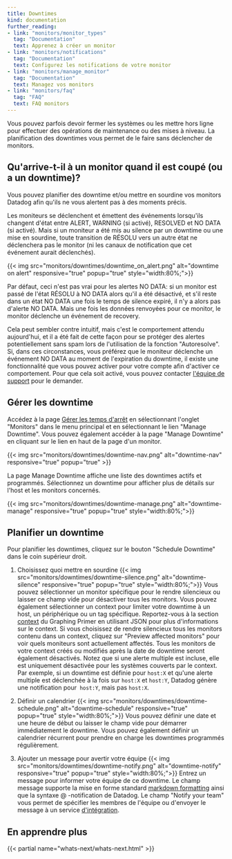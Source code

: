 ```yaml
---
title: Downtimes
kind: documentation
further_reading:
- link: "monitors/monitor_types"
  tag: "Documentation"
  text: Apprenez à créer un monitor
- link: "monitors/notifications"
  tag: "Documentation"
  text: Configurez les notifications de votre monitor
- link: "monitors/manage_monitor"
  tag: "Documentation"
  text: Managez vos monitors
- link: "monitors/faq"
  tag: "FAQ"
  text: FAQ monitors
---
```


Vous pouvez parfois devoir fermer les systèmes ou les mettre hors ligne pour effectuer des opérations de maintenance ou des mises à niveau. La planification des downtimes vous permet de le faire sans déclencher de monitors.

## Qu'arrive-t-il à un monitor quand il est coupé (ou a un downtime)?

Vous pouvez planifier des downtime et/ou mettre en sourdine vos monitors Datadog afin qu'ils ne vous alertent pas à des moments précis.

Les moniteurs se déclenchent et émettent des événements lorsqu'ils changent d'état entre ALERT, WARNING (si activé), RESOLVED et NO DATA (si activé). Mais si un moniteur a été mis au silence par un downtime ou une mise en sourdine, toute transition de RÉSOLU vers un autre état ne déclenchera pas le monitor (ni les canaux de notification que cet événement aurait déclenchés).

{{< img src="monitors/downtimes/downtime_on_alert.png" alt="downtime on alert" responsive="true" popup="true" style="width:80%;">}}

Par défaut, ceci n'est pas vrai pour les alertes NO DATA: si un monitor est passé de l'état RÉSOLU à NO DATA alors qu'il a été désactivé, et s'il reste dans un état NO DATA une fois le temps de silence expiré, il n'y a alors pas d'alerte NO DATA. Mais une fois les données renvoyées pour ce monitor, le monitor déclenche un événement de recovery.

Cela peut sembler contre intuitif, mais c'est le comportement attendu aujourd'hui, et il a été fait de cette façon pour se protéger des alertes potentiellement sans spam lors de l'utilisation de la fonction "Autoresolve". Si, dans ces circonstances, vous préférez que le moniteur déclenche un événement NO DATA au moment de l'expiration du downtime, il existe une fonctionnalité que vous pouvez activer pour votre compte afin d'activer ce comportement. Pour que cela soit activé, vous pouvez contacter [l'équipe de support][5] pour le demander.

## Gérer les downtime

Accédez à la page [Gérer les temps d'arrêt][1] en sélectionnant l'onglet "Monitors" dans le menu principal et en sélectionnant le lien "Manage Downtime". Vous pouvez également accéder à la page "Manage Downtime" en cliquant sur le lien en haut de la page d'un monitor.

{{< img src="monitors/downtimes/downtime-nav.png" alt="downtime-nav" responsive="true" popup="true" >}}

La page Manage Downtime affiche une liste des downtimes actifs et programmés. Sélectionnez un downtime pour afficher plus de détails sur l'host et les monitors concernés.

{{< img src="monitors/downtimes/downtime-manage.png" alt="downtime-manage" responsive="true" popup="true" style="width:80%;">}}

## Planifier un downtime

Pour planifier les downtimes, cliquez sur le bouton "Schedule Downtime" dans le coin supérieur droit.

1. Choisissez quoi mettre en sourdine
  {{< img src="monitors/downtimes/downtime-silence.png" alt="downtime-silence" responsive="true" popup="true" style="width:80%;">}}
  Vous pouvez sélectionner un monitor spécifique pour le rendre silencieux ou laisser ce champ vide pour désactiver tous les monitors. Vous pouvez également sélectionner un context pour limiter votre downtime à un host, un périphérique ou un tag spécifique.
  Reportez-vous à la section [context][2] du Graphing Primer en utilisant JSON pour plus d'informations sur le context.
  Si vous choisissez de rendre silencieux tous les monitors contenu dans un context, cliquez sur "Preview affected monitors" pour voir quels moniteurs sont actuellement affectés. Tous les monitors de votre context créés ou modifiés après la date de downtime seront également désactivés.
  Notez que si une alerte multiple est incluse, elle est uniquement désactivée pour les systèmes couverts par le context. Par exemple, si un downtime est définie pour `host:X` et qu'une alerte multiple est déclenchée à la fois sur `host:X` et `host:Y`, Datadog génère une notification pour` host:Y`, mais pas `host:X`.

2. Définir un calendrier
  {{< img src="monitors/downtimes/downtime-schedule.png" alt="downtime-schedule" responsive="true" popup="true" style="width:80%;">}}
  Vous pouvez définir une date et une heure de début ou laisser le champ vide pour démarrer immédiatement le downtime. Vous pouvez également définir un calendrier récurrent pour prendre en charge les downtimes programmés régulièrement.

3. Ajouter un message pour avertir votre équipe
  {{< img src="monitors/downtimes/downtime-notify.png" alt="downtime-notify" responsive="true" popup="true" style="width:80%;">}}
  Entrez un message pour informer votre équipe de ce downtime. Le champ message supporte la mise en forme standard [markdown formatting][3] ainsi que la syntaxe @ -notification de Datadog. Le champ "Notify your team" vous permet de spécifier les membres de l'équipe ou d'envoyer le message à un service [d'intégration][4].

## En apprendre plus

{{< partial name="whats-next/whats-next.html" >}}

[1]: https://app.datadog.com/monitors#/downtime
[2]: /graphing/miscellaneous/graphingjson/#scope
[3]: http://daringfireball.net/projects/markdown/syntax
[4]: https://app.datadoghq.com/account/settings#integrations
[5]: /help